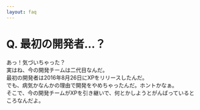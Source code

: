 ```yaml
---
layout: faq
---
```


# Q. 最初の開発者…？  
あっ！気づいちゃった？  
実はね、今の開発チームは二代目なんだ。  
最初の開発者は2016年8月26日にXPをリリースしたんだ。  
でも、病気かなんかの理由で開発をやめちゃったんだ。ホントかなぁ。  
そこで、今の開発チームがXPを引き継いで、何とかしようとがんばっているところなんだよ。  
